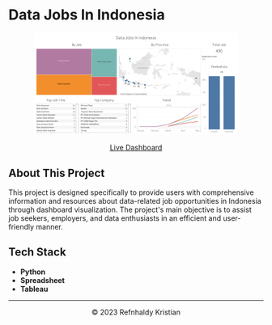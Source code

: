 # Data Jobs In Indonesia

<p align="center">
<img src="dashboard.png" width=80% height=80%>

<p align="center">
<a href="https://public.tableau.com/app/profile/refnhaldy.kristian/viz/JobsDashboard_16828593362980/DataJobsInIndonesia" target="_blank">Live Dashboard</a>

## About This Project
This project is designed specifically to provide users with comprehensive information and resources about data-related job opportunities in Indonesia through dashboard visualization. The project's main objective is to assist job seekers, employers, and data enthusiasts in an efficient and user-friendly manner.

## Tech Stack
- **Python**
- **Spreadsheet**
- **Tableau**

---
<p align="center">&copy; 2023 Refnhaldy Kristian</p>